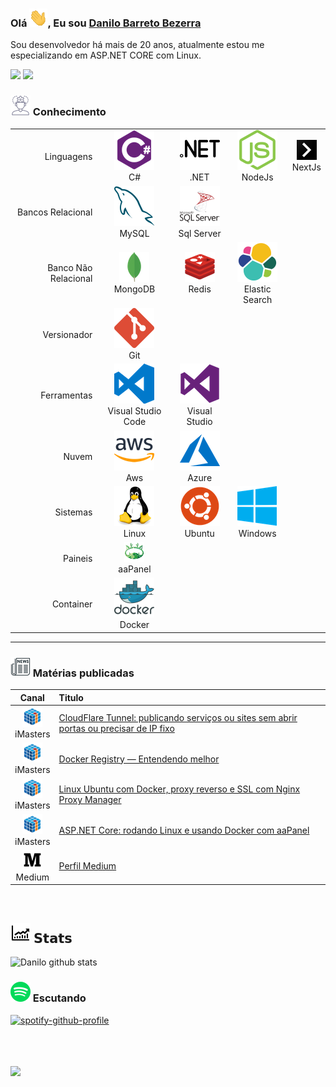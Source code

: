 ### Olá <img src="imagens/Hi.gif" width="29px">, Eu sou [Danilo Barreto Bezerra](https://www.danilobarretobezerra.com.br)
Sou desenvolvedor há mais de 20 anos, atualmente estou me especializando em ASP.NET CORE com Linux.

[![](https://img.shields.io/badge/-Danilo%20Barreto%20Bezerra-blue?style=flat-square&logo=Linkedin&logoColor=white&link=https://www.linkedin.com/in/danilobbezerra/)](https://www.linkedin.com/in/danilobbezerra/)
[![](https://img.shields.io/badge/-@danilobbezerra-%23181717?style=flat-square&logo=github)](https://github.com/danilobbezerra)


### <img src="imagens/knowledge.png"> Conhecimento

||||||
| ----: | :----: | :----: | :----: | :----: |
| Linguagens   | <img src="imagens/csharp.png" /><br> C#  |  <img  src="imagens/dot-net.png" /><br> .NET| <img src="imagens/nodejs.png"  /><br> NodeJs   | <img src="imagens/next.png" /> <br> NextJs  |
| Bancos Relacional   | <img src="imagens/mysql.png" /> <br> MySQL  | <img src="imagens/sql.png" /> <br> Sql Server  |   |   |
| Banco Não Relacional  | <img src="imagens/mongodb.png" /><br> MongoDB  |  <img src="imagens/redis.png" /> <br> Redis | <img src="imagens/elasticsearch.png" /> <br> Elastic Search  |   |
| Versionador  | <img src="imagens/git.png" /> <br> Git  |   |   |   |
| Ferramentas  | <img src="imagens/visual-studio-code.png" /> <br> Visual Studio Code  | <img src="imagens/visualstudio.png"  /> <br> Visual Studio  |   |   |
| Nuvem  | <img src="imagens/aws.png" /><br> Aws  | <img src="imagens/azure.png" /> <br> Azure  |   |   |
| Sistemas  | <img src="imagens/linux.png" /><br> Linux  | <img src="imagens/ubuntu.png" /><br> Ubuntu  | <img src="imagens/microsoft-windows.png" /> <br> Windows  |   |
| Paineis  | <img src="imagens/aaPanel.png" /><br> aaPanel   |   |   |   |
| Container  | <img src="imagens/docker.png" /><br> Docker  |   |   |   |

---


### <img src="imagens/news.png"> Matérias publicadas 
|Canal|Titulo|
|  :----: | :---- |
|<img src="imagens/imasters.png" /><br> iMasters| [CloudFlare Tunnel: publicando serviços ou sites sem abrir portas ou precisar de IP fixo](https://imasters.com.br/tendencias/cloudflare-tunnel-publicando-servicos-ou-sites-sem-abrir-portas-ou-precisar-de-ip-fixo)|
|<img src="imagens/imasters.png" /><br> iMasters| [Docker Registry — Entendendo melhor](https://imasters.com.br/docker/docker-registry-entendendo-melhor)|
|<img src="imagens/imasters.png" /><br> iMasters| [Linux Ubuntu com Docker, proxy reverso e SSL com Nginx Proxy Manager](https://imasters.com.br/linux/linux-ubuntu-com-docker-proxy-reverso-e-ssl-com-nginx-proxy-manager)|
|<img src="imagens/imasters.png" /><br> iMasters| [ASP.NET Core: rodando Linux e usando Docker com aaPanel](https://imasters.com.br/dotnet/asp-net-core-rodando-linux-e-usando-docker-com-aapanel)|
|<img src="imagens/medium.png" /><br> Medium|[Perfil Medium](https://danilobarretobezerra.medium.com/)|



<br />

## <img src="imagens/stats.png"> 𝗦𝘁𝗮𝘁𝘀 

![Danilo github stats](https://github-readme-stats.vercel.app/api?username=danilobbezerra&show_icons=true)

### <img src="imagens/spotify.png"> Escutando 

[![spotify-github-profile](https://spotify-github-profile.vercel.app/api/view?uid=danilobarretobezerra&cover_image=true&theme=novatorem)](https://spotify-github-profile.vercel.app/api/view?uid=danilobarretobezerra&redirect=true)
<br/>

<br/><br/><br/>
![](https://vistr.dev/badge?repo=danilobbezerra.bio)

<!--
**danilobbezerra/danilobbezerra** is a ✨ _special_ ✨ repository because its `README.md` (this file) appears on your GitHub profile.

Here are some ideas to get you started:

- 🔭 I’m currently working on ...
- 🌱 I’m currently learning ...
- 👯 I’m looking to collaborate on ...
- 🤔 I’m looking for help with ...
- 💬 Ask me about ...
- 📫 How to reach me: ...
- 😄 Pronouns: ...
- ⚡ Fun fact: ...
-->
